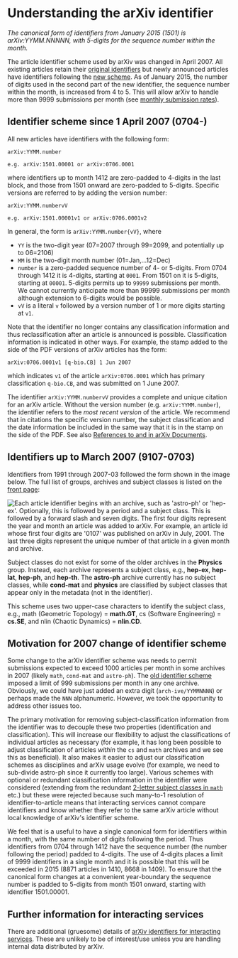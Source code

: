 Understanding the arXiv identifier
==================================

*The canonical form of identifiers from January 2015 (1501) is
arXiv:YYMM.NNNNN, with 5-digits for the sequence number within the
month.*

The article identifier scheme used by arXiv was changed in April 2007.
All existing articles retain their [original identifiers](#old) but
newly announced articles have identifiers following the [new
scheme](#new). As of January 2015, the number of digits used in the
second part of the new identifier, the sequence number within the month,
is increased from 4 to 5. This will allow arXiv to handle more than 9999
submissions per month (see [monthly submission
rates](/stats/monthly_submissions)).

<span id="new"></span>

Identifier scheme since 1 April 2007 (0704-)
--------------------------------------------

All new articles have identifiers with the following form:

`arXiv:YYMM.number`

`e.g. arXiv:1501.00001 or arXiv:0706.0001`

where identifiers up to month 1412 are zero-padded to 4-digits in the
last block, and those from 1501 onward are zero-padded to 5-digits.
Specific versions are referred to by adding the version number:

`arXiv:YYMM.numbervV`

`e.g. arXiv:1501.00001v1 or arXiv:0706.0001v2`

In general, the form is `arXiv:YYMM.number{vV}`, where

-   `YY` is the two-digit year (07=2007 through 99=2099, and potentially
    up to 06=2106)
-   `MM` is the two-digit month number (01=Jan,...12=Dec)
-   `number` is a zero-padded sequence number of 4- or 5-digits. From
    0704 through 1412 it is 4-digits, starting at `0001`. From 1501 on
    it is 5-digits, starting at `00001`. 5-digits permits up to `99999`
    submissions per month. We cannot currently anticipate more than
    99999 submissions per month although extension to 6-digits would be
    possible.
-   `vV` is a literal `v` followed by a version number of 1 or more
    digits starting at `v1`.

Note that the identifier no longer contains any classification
information and thus reclassification after an article is announced is
possible. Classification information is indicated in other ways. For
example, the stamp added to the side of the PDF versions of arXiv
articles has the form:

`arXiv:0706.0001v1 [q-bio.CB] 1 Jun 2007`

which indicates `v1` of the article `arXiv:0706.0001` which has primary
classification `q-bio.CB`, and was submitted on 1 June 2007.

The identifier `arXiv:YYMM.numbervV` provides a complete and unique
citation for an arXiv article. Without the version number (e.g.
`arXiv:YYMM.number`), the identifier refers to the *most recent version*
of the article. We recommend that in citations the specific version
number, the subject classification and the date information be included
in the same way that it is in the stamp on the side of the PDF. See also
[References to and in arXiv
Documents](/help/faq/references).

<span id="old"></span>

Identifiers up to March 2007 (9107-0703)
----------------------------------------

Identifiers from 1991 through 2007-03 followed the form shown in the
image below. The full list of groups, archives and subject classes is
listed on the [front page](/):

![Each article identifier begins with an archive, such as 'astro-ph' or
'hep-ex'. Optionally, this is followed by a period and a subject class.
This is followed by a forward slash and seven digits. The first four
digits represent the year and month an article was added to arXiv. For
example, an article id whose first four digits are '0107' was published
on arXiv in July, 2001. The last three digits represent the unique
number of that article in a given month and
archive.](https://arxiv.org/icons/arxiv_identifier.png)

Subject classes do not exist for some of the older archives in the
**Physics** group. Instead, each archive represents a subject class,
e.g., **hep-ex**, **hep-lat**, **hep-ph**, and **hep-th**. The
**astro-ph** archive currently has no subject classes, while
**cond-mat** and **physics** are classified by subject classes that
appear only in the metadata (not in the identifier).

This scheme uses two upper-case characters to identify the subject
class, e.g., math (Geometric Topology) = **math.GT**, cs (Software
Engineering) = **cs.SE**, and nlin (Chaotic Dynamics) = **nlin.CD**.

Motivation for 2007 change of identifier scheme
-----------------------------------------------

Some change to the arXiv identifier scheme was needs to permit
submissions expected to exceed 1000 articles per month in some archives
in 2007 (likely `math`, `cond-mat` and `astro-ph`). The [old identifier
scheme](#old) imposed a limit of 999 submissions per month in any one
archive. Obviously, we could have just added an extra digit
(`arch-ive/YYMMNNNN`) or perhaps made the `NNN` alphanumeric. However,
we took the opportunity to address other issues too.

The primary motivation for removing subject-classification information
from the identifier was to decouple these two properties (identification
and classification). This will increase our flexibility to adjust the
classifications of individual articles as necessary (for example, it has
long been possible to adjust classification of articles *within* the
`cs` and `math` archives and we see this as beneficial). It also makes
it easier to adjust our classification schemes as disciplines and arXiv
usage evolve (for example, we need to sub-divide astro-ph since it
currently too large). Various schemes with optional or redundant
classification information in the identifier were considered (extending
from the redundant [2-letter subject classes in `math`](/list/math/info)
etc.) but these were rejected because such many-to-1 resolution of
identifier-to-article means that interacting services cannot compare
identifiers and know whether they refer to the same arXiv article
without local knowledge of arXiv's identifier scheme.

We feel that is a useful to have a single canonical form for identifiers
within a month, with the same number of digits following the period.
Thus identifiers from 0704 through 1412 have the sequence number (the
number following the period) padded to 4-digits. The use of 4-digits
places a limit of 9999 identifiers in a single month and it is possible
that this will be exceeded in 2015 (8871 articles in 1410, 8668 in
1409). To ensure that the canonical form changes at a convenient
year-boundary the sequence number is padded to 5-digits from month 1501
onward, starting with identifier 1501.00001.

Further information for interacting services
--------------------------------------------

There are additional (gruesome) details of [arXiv identifiers for
interacting services](arxiv_identifier_for_services). These are unlikely
to be of interest/use unless you are handling internal data distributed
by arXiv.

